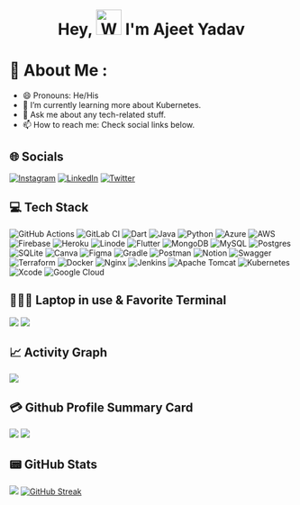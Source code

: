 <h1 align="center"> Hey, <img src="https://raw.githubusercontent.com/nixin72/nixin72/master/wave.gif" 
         alt="Waving hand animated gif"
         height="45"
         width="45" /> I'm Ajeet Yadav</h1>

# 💫 About Me :
- 😄 Pronouns: He/His
- 🌱 I’m currently learning more about Kubernetes.
- 💬 Ask me about any tech-related stuff.
- 📫 How to reach me: Check social links below.

## 🌐 Socials
[![Instagram](https://img.shields.io/badge/Instagram-E4405F?style=for-the-badge&logo=instagram&logoColor=white)](https://instagram.com/im.ajeetyadav) [![LinkedIn](https://img.shields.io/badge/LinkedIn-0077B5?style=for-the-badge&logo=linkedin&logoColor=white)](https://linkedin.com/in/imajeetyadav)  [![Twitter](https://img.shields.io/twitter/follow/imAjeet_?logo=Twitter&style=for-the-badge)](https://twitter.com/imAjeet_)

## 💻 Tech Stack
![GitHub Actions](https://img.shields.io/badge/github%20actions-%232671E5.svg?style=for-the-badge&logo=githubactions&logoColor=white) ![GitLab CI](https://img.shields.io/badge/gitlab%20ci-%23181717.svg?style=for-the-badge&logo=gitlab&logoColor=white) ![Dart](https://img.shields.io/badge/dart-%230175C2.svg?style=for-the-badge&logo=dart&logoColor=white)  ![Java](https://img.shields.io/badge/java-%23ED8B00.svg?style=for-the-badge&logo=java&logoColor=white)   ![Python](https://img.shields.io/badge/python-3670A0?style=for-the-badge&logo=python&logoColor=ffdd54) ![Azure](https://img.shields.io/badge/azure-%230072C6.svg?style=for-the-badge&logo=microsoftazure&logoColor=white) ![AWS](https://img.shields.io/badge/AWS-%23FF9900.svg?style=for-the-badge&logo=amazon-aws&logoColor=white) ![Firebase](https://img.shields.io/badge/firebase-%23039BE5.svg?style=for-the-badge&logo=firebase)  ![Heroku](https://img.shields.io/badge/heroku-%23430098.svg?style=for-the-badge&logo=heroku&logoColor=white) ![Linode](https://img.shields.io/badge/linode-00A95C?style=for-the-badge&logo=linode&logoColor=white) ![Flutter](https://img.shields.io/badge/Flutter-%2302569B.svg?style=for-the-badge&logo=Flutter&logoColor=white) ![MongoDB](https://img.shields.io/badge/MongoDB-%234ea94b.svg?style=for-the-badge&logo=mongodb&logoColor=white) ![MySQL](https://img.shields.io/badge/mysql-%2300f.svg?style=for-the-badge&logo=mysql&logoColor=white) ![Postgres](https://img.shields.io/badge/postgres-%23316192.svg?style=for-the-badge&logo=postgresql&logoColor=white) ![SQLite](https://img.shields.io/badge/sqlite-%2307405e.svg?style=for-the-badge&logo=sqlite&logoColor=white)  ![Canva](https://img.shields.io/badge/Canva-%2300C4CC.svg?style=for-the-badge&logo=Canva&logoColor=white) 	![Figma](https://img.shields.io/badge/figma-%23F24E1E.svg?style=for-the-badge&logo=figma&logoColor=white) ![Gradle](https://img.shields.io/badge/Gradle-02303A.svg?style=for-the-badge&logo=Gradle&logoColor=white) ![Postman](https://img.shields.io/badge/Postman-FF6C37?style=for-the-badge&logo=postman&logoColor=white) ![Notion](https://img.shields.io/badge/Notion-%23000000.svg?style=for-the-badge&logo=notion&logoColor=white) ![Swagger](https://img.shields.io/badge/-Swagger-%23Clojure?style=for-the-badge&logo=swagger&logoColor=white) ![Terraform](https://img.shields.io/badge/terraform-%235835CC.svg?style=for-the-badge&logo=terraform&logoColor=white) ![Docker](https://img.shields.io/badge/docker-%230db7ed.svg?style=for-the-badge&logo=docker&logoColor=white) ![Nginx](https://img.shields.io/badge/nginx-%23009639.svg?style=for-the-badge&logo=nginx&logoColor=white) ![Jenkins](https://img.shields.io/badge/jenkins-%232C5263.svg?style=for-the-badge&logo=jenkins&logoColor=white) ![Apache Tomcat](https://img.shields.io/badge/apache%20tomcat-%23F8DC75.svg?style=for-the-badge&logo=apache-tomcat&logoColor=black) ![Kubernetes](https://img.shields.io/badge/kubernetes-%23326ce5.svg?style=for-the-badge&logo=kubernetes&logoColor=white) ![Xcode](https://img.shields.io/badge/Xcode-007ACC?style=for-the-badge&logo=Xcode&logoColor=white) ![Google Cloud](https://img.shields.io/badge/GoogleCloud-%234285F4.svg?style=for-the-badge&logo=google-cloud&logoColor=white)

## 👨🏻‍💻 Laptop in use & Favorite Terminal
![](https://img.shields.io/badge/Apple-MacBook_Air_2021-333333?style=for-the-badge&logo=apple&logoColor=white) 
![](https://img.shields.io/badge/iTerm2-000000?style=for-the-badge&logo=iterm2&logoColor=white)

## 📈 Activity Graph
![](http://github-profile-summary-cards.vercel.app/api/cards/profile-details?username=imajeetyadav&theme=github_dark)

## 💳 Github Profile Summary Card
![](http://github-profile-summary-cards.vercel.app/api/cards/repos-per-language?username=imajeetyadav&theme=github_dark)
![](http://github-profile-summary-cards.vercel.app/api/cards/most-commit-language?username=imajeetyadav&theme=github_dark)

## 📟 GitHub Stats
![](https://github-readme-stats.vercel.app/api?username=imAjeetYadav&show_icons=true&theme=dark) 
[![GitHub Streak](https://github-readme-streak-stats.herokuapp.com?user=imajeetyadav&theme=dark)](https://git.io/streak-stats)
